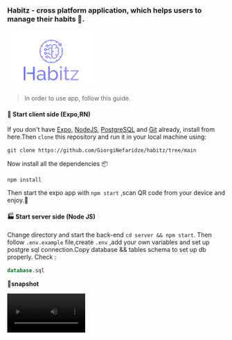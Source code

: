 ### **Habitz** - cross platform application, which helps users to manage their habits 🥴.

<div style="width:200px">
 <img src="./assets/icon.png" />
</div>

> In order to use app, follow this guide.

#### 📱 Start client side (Expo,RN)

If you don't have [Expo](https://expo.dev/), [NodeJS](https://nodejs.org/en), [PostgreSQL](https://www.postgresql.org/download/) and [Git](https://git-scm.com) already, install from here.Then `clone` this repository and run it in your local machine using:

```shell
git clone https://github.com/GiorgiNefaridze/habitz/tree/main
```

Now install all the dependencies 📦

```shell
npm install
```

Then start the expo app with `npm start` ,scan QR code from your device and enjoy.🎊

#### 🏭 Start server side (Node JS)

Change directory and start the back-end `cd server && npm start`. Then follow `.env.example` file,create `.env` ,add your own variables and set up postgre sql connection.Copy database && tables schema to set up db properly.
Check : 

```sql
database.sql
```

📸**snapshot**

<video src="./assets/RPReplay_Final1701705271.mp4" width="180" />
